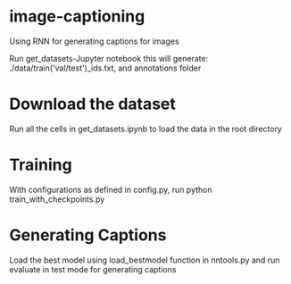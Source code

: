 # image-captioning
Using RNN for generating captions for images


Run get_datasets-Jupyter notebook
this will generate: ./data/train('val/test')_ids.txt, 
and annotations folder

# Download the dataset
Run all the cells in get_datasets.ipynb to load the data in the root directory

# Training
With configurations as defined in config.py, run python train_with_checkpoints.py

# Generating Captions
Load the best model using load_bestmodel function in nntools.py and run evaluate in test mode for generating captions
